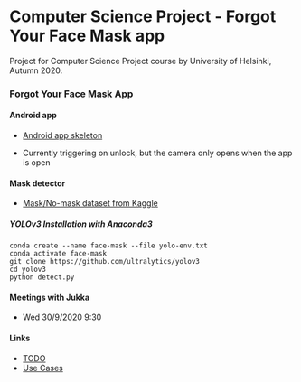 # Computer Science Project - Forgot Your Face Mask app

Project for Computer Science Project course by University of Helsinki, Autumn 2020.

### Forgot Your Face Mask App

#### Android app

- [Android app skeleton](AndroidApp/)

- Currently triggering on unlock, but the camera only opens when the app is open

#### Mask detector

- [Mask/No-mask dataset from Kaggle](https://www.kaggle.com/alexandralorenzo/maskdetection)

##### YOLOv3 Installation with Anaconda3

```
conda create --name face-mask --file yolo-env.txt
conda activate face-mask
git clone https://github.com/ultralytics/yolov3
cd yolov3
python detect.py
````

#### Meetings with Jukka

- Wed 30/9/2020 9:30

#### Links

- [TODO](doc/TODO.md)
- [Use Cases](doc/Use_Cases.md)

